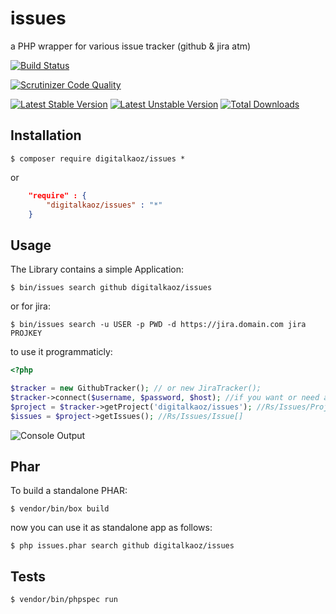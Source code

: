 issues
======

a PHP wrapper for various issue tracker (github & jira atm)

[![Build Status](https://travis-ci.org/digitalkaoz/issues.svg?branch=master)](https://travis-ci.org/digitalkaoz/issues)

[![Scrutinizer Code Quality](https://scrutinizer-ci.com/g/digitalkaoz/issues/badges/quality-score.png?b=master)](https://scrutinizer-ci.com/g/digitalkaoz/issues/?branch=master)

[![Latest Stable Version](https://poser.pugx.org/digitalkaoz/issues/version.svg)](https://packagist.org/packages/digitalkaoz/issues)
[![Latest Unstable Version](https://poser.pugx.org/digitalkaoz/issues/v/unstable.svg)](//packagist.org/packages/digitalkaoz/issues) 
[![Total Downloads](https://poser.pugx.org/digitalkaoz/issues/downloads.svg)](https://packagist.org/packages/digitalkaoz/issues)


Installation
------------

```
$ composer require digitalkaoz/issues *
```

or

```json
    "require" : {
        "digitalkaoz/issues" : "*"
    }
```

Usage
-----

The Library contains a simple Application:

```
$ bin/issues search github digitalkaoz/issues
```

or for jira:

```
$ bin/issues search -u USER -p PWD -d https://jira.domain.com jira PROJKEY
```

to use it programmaticly:

```php
<?php

$tracker = new GithubTracker(); // or new JiraTracker();
$tracker->connect($username, $password, $host); //if you want or need authentication
$project = $tracker->getProject('digitalkaoz/issues'); //Rs/Issues/Project
$issues = $project->getIssues(); //Rs/Issues/Issue[]

```

![Console Output](http://i57.tinypic.com/vrgfg2.png)

Phar
----

To build a standalone PHAR:

```
$ vendor/bin/box build
```

now you can use it as standalone app as follows:

```
$ php issues.phar search github digitalkaoz/issues
```

Tests
-----

```
$ vendor/bin/phpspec run
```
